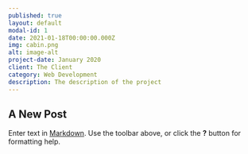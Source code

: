 ```yaml
---
published: true
layout: default
modal-id: 1
date: 2021-01-18T00:00:00.000Z
img: cabin.png
alt: image-alt
project-date: January 2020
client: The Client
category: Web Development
description: The description of the project
---
```

## A New Post


Enter text in [Markdown](http://daringfireball.net/projects/markdown/). Use the toolbar above, or click the **?** button for formatting help.
